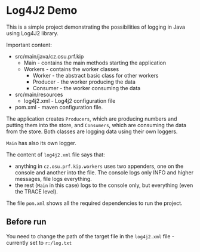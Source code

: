 # Log4J2 Demo

This is a simple project demonstrating the possibilities of 
logging in Java using Log4J2 library.

Important content:
* src/main/java/cz.osu.prf.kip
  * Main - contains the main methods starting the application
  * Workers - contains the worker classes
    * Worker - the abstract basic class for other workers
    * Producer - the worker producing the data
    * Consumer - the worker consuming the data
* src/main/resources
  * log4j2.xml - Log4j2 configuration file
* pom.xml - maven configuration file. 

The application creates `Producers`, which are producing numbers and 
putting them into the store, and `Consumers`, which are consuming
the data from the store. Both classes are logging data using their own loggers.

`Main` has also its own logger.

The content of `log4j2.xml` file says that:
* anything in `cz.osu.prf.kip.workers` uses two appenders, one on the console and another into the file. The console logs only INFO and higher messages, file logs everything.
* the rest (`Main` in this case) logs to the console only, but everything (even the TRACE level).

The file `pom.xml` shows all the required dependencies to run the project.

## Before run
You need to change the path of the target file in the `log4j2.xml` file - currently set to `r:/log.txt`
